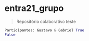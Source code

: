 # entra21_grupo
> Repositório colaborativo teste

````python
Participantes: Gustavo & Gabriel True
False
````

